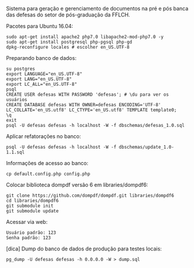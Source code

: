 Sistema para geração e gerenciamento de documentos na pré e pós banca das 
defesas do setor de pós-graduação da FFLCH. 
 
Pacotes para Ubuntu 16.04:
  
    sudo apt-get install apache2 php7.0 libapache2-mod-php7.0 -y
    sudo apt-get install postgresql php-pgsql php-gd
    dpkg-reconfigure locales # escolher en_US.UTF-8

Preparando banco de dados:

    su postgres
    export LANGUAGE="en_US.UTF-8"
    export LANG="en_US.UTF-8"
    export LC_ALL="en_US.UTF-8"
    psql
    CREATE USER defesas WITH PASSWORD 'defesas'; # \du para ver os usuários
    CREATE DATABASE defesas WITH OWNER=defesas ENCODING='UTF-8' LC_COLLATE='en_US.utf8' LC_CTYPE='en_US.utf8' TEMPLATE template0;
    \q
    exit
    psql -U defesas defesas -h localhost -W -f dbschemas/defesas_1.0.sql 

Aplicar refatorações no banco:

    psql -U defesas defesas -h localhost -W -f dbschemas/update_1.0-1.1.sql 

Informações de acesso ao banco:

    cp default.config.php config.php
    
Colocar biblioteca dompdf versão 6 em libraries/dompdf6:
 
    git clone https://github.com/dompdf/dompdf.git libraries/dompdf6
    cd libraries/dompdf6
    git submodule init
    git submodule update

Acessar via web:

    Usuário padrão: 123
    Senha padrão: 123

[dica] Dump do banco de dados de produção para testes locais:

    pg_dump -U defesas defesas -h 0.0.0.0 -W > dump.sql
